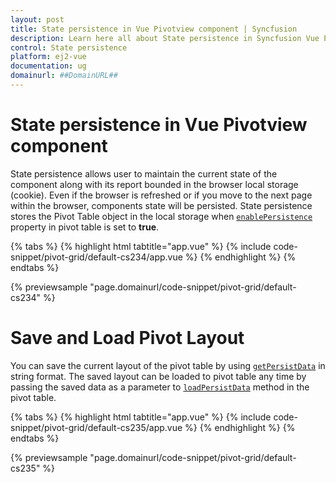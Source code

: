 ```yaml
---
layout: post
title: State persistence in Vue Pivotview component | Syncfusion
description: Learn here all about State persistence in Syncfusion Vue Pivotview component of Syncfusion Essential JS 2 and more.
control: State persistence 
platform: ej2-vue
documentation: ug
domainurl: ##DomainURL##
---
```


# State persistence in Vue Pivotview component

State persistence allows user to maintain the current state of the component along with its report bounded in the browser local storage (cookie). Even if the browser is refreshed or if you move to the next page within the browser, components state will be persisted. State persistence stores the Pivot Table object in the local storage when [`enablePersistence`](https://ej2.syncfusion.com/vue/documentation/api/pivotview/#enablepersistence) property in pivot table is set to **true**.

{% tabs %}
{% highlight html tabtitle="app.vue" %}
{% include code-snippet/pivot-grid/default-cs234/app.vue %}
{% endhighlight %}
{% endtabs %}
        
{% previewsample "page.domainurl/code-snippet/pivot-grid/default-cs234" %}

# Save and Load Pivot Layout

You can save the current layout of the pivot table by using [`getPersistData`](https://ej2.syncfusion.com/vue/documentation/api/pivotview/#getpersistdata) in string format. The saved layout can be loaded to pivot table any time by passing the saved data as a parameter to [`loadPersistData`](https://ej2.syncfusion.com/vue/documentation/api/pivotview/#loadpersistdata) method in the pivot table.

{% tabs %}
{% highlight html tabtitle="app.vue" %}
{% include code-snippet/pivot-grid/default-cs235/app.vue %}
{% endhighlight %}
{% endtabs %}
        
{% previewsample "page.domainurl/code-snippet/pivot-grid/default-cs235" %}